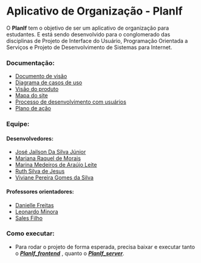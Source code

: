 # Aplicativo de Organização - PlanIf

O **PlanIf** tem o objetivo de ser um aplicativo de organização para estudantes. E está sendo desenvolvido para o conglomerado das disciplinas de Projeto de Interface do Usuário, Programação Orientada a Serviços e Projeto de Desenvolvimento de Sistemas para Internet.

### Documentação:
* [Documento de visão](./docs/doc-de-visao.md)
* [Diagrama de casos de uso](./diagramas/Diagrama-Casos-De-Uso.png)
* [Visão do produto](./docs/visao-do-produto.md)
* [Mapa do site](https://www.figma.com/file/1OpWCi1Jd8uy212EtMIuez/Mapa-do-Site)
* [Processo de desenvolvimento com usuários](https://docs.google.com/document/d/1WZ0bHtL4sxN9uSaijcj2ecwH-F3LroOS/edit?usp=sharing&ouid=114772618049450210469&rtpof=true&sd=true)
* [Plano de ação](https://docs.google.com/spreadsheets/d/1KjgRj0uI-LFpW0t4zRUGkGxqo_Fi99h2/edit?usp=sharing&ouid=114772618049450210469&rtpof=true&sd=true)

### Equipe:
#### Desenvolvedores:
* [José Jailson Da Silva Júnior](https://github.com/Jailson1212)
* [Mariana Raquel de Morais](https://github.com/mariana-raquel)
* [Marina Medeiros de Araújo Leite](https://github.com/marina-medeiros)
* [Ruth Silva de Jesus](https://github.com/ruthsilvadejesus)
* [Viviane Pereira Gomes da Silva](https://github.com/vivianedev)
#### Professores orientadores:
* [Danielle Freitas](https://github.com/danigfreitas)
* [Leonardo Minora](https://github.com/leonardo-minora)
* [Sales Filho](https://github.com/salesfilho)

### Como executar:
* Para rodar o projeto de forma esperada, precisa baixar e executar tanto o [_**PlanIf_frontend**_](https://github.com/PlanIf-Project/PlanIf_frontend) , quanto o [_**PlanIf_server**_](https://github.com/PlanIf-Project/PlanIf_server).
